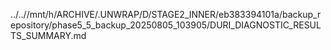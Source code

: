 ../..//mnt/h/ARCHIVE/.UNWRAP/D/STAGE2_INNER/eb383394101a/backup_repository/phase5_5_backup_20250805_103905/DURI_DIAGNOSTIC_RESULTS_SUMMARY.md